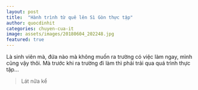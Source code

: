```yaml
---
layout: post
title:  "Hành trình từ quê lên Sì Gòn thực tập"
author: quocdinhit
categories: chuyen-cua-it
image: assets/images/20180604_202248.jpg
featured: true
---
```

Là sinh viên mà, đứa nào mà không muốn ra trường có việc làm ngay, mình cũng vậy thôi. Mà trước khi ra trường đi làm thì phải trải qua quá trình thực tập...

> Lát nữa kể